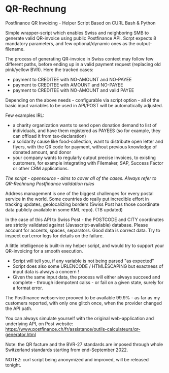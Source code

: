 # QR-Rechnung
Postfinance QR Invoicing - Helper Script Based on CURL Bash &amp; Python


Simple wrapper-script which enables Swiss and neighboring SMB to generate valid QR-invoice using public Postfinance API.
Scrpt expects 8 mandatory parameters, and few optional/dynamic ones as the output-filename.

The process of generating QR-invoice in Swiss context may follow few different paths, before ending up in a valid payment request (replacing old pink/yellow BVR).
Here the tracked cases:
 - payment to CREDITEE with NO-AMOUNT and NO-PAYEE
 - payment to CREDITEE with AMOUNT and NO-PAYEE
 - payment to CREDITEE with NO-AMOUNT and valid PAYEE

Depending on the above needs - configurable via script option - all of the basic input variables to be used in API/POST will be automatically adjusted. 

Few examples IRL:
 - a charity organization wants to send open donation demand to list of individuals, and have them registered as PAYEES (so for example, they can offload it from tax-declaration)
 - a solidarity cause like food-collection, want to distribute open letter and flyers, with the QR code for payment, without previous knowledge of donated amount, and donor
 - your company wants to regularly output precise invoices, to existing customers, for example integrating with Filemaker, SAP, Success Factor or other CRM applications.

*The script - opensource - aims to cover all of the cases. Always refer to QR-Rechnung Postfinance validation rules*

Address management is one of the biggest challenges for every postal service in the world. Some countries do really put incredible effort in tracking updates, geolocalizing borders (Swiss Post has those coordinate data publicly  available in some KML repo). (TB updated)

In the case of this API to Swiss Post - the POSTCODE and CITY coordinates are strictly validated against (Javascript-available) database.
Please account for accents, spaces, separators. Good data is correct data. Try to inspect curl.error logs for details on the failure.

A little intelligence is built-in my helper script, and would try to support your QR-invoicing for a smooth execution.
 - Script will tell you, if any variable is not being parsed "as expected"
 - Script does also some URLENCODE / HTMLESCAPING but exactness of input data is always a concern !
 - Given the same input data, the process will either always succeed and complete - through idempotent calss - or fail on a given state, surely for a format error.

The Postfinance webservice prooved to be available 99.9% - as far as my customers reported, with only one glitch once, when the provider changed the API path. 

You can always simulate yourself with the original web-application and underlying API, on Post website:
https://www.postfinance.ch/fr/assistance/outils-calculateurs/qr-generator.html

Note: the QR facture and the BVR-27 standards are imposed through whole Switzerland standards starting from end-September 2022.

NOTE2: curl script being anonymized and improved, will be released tonight.
